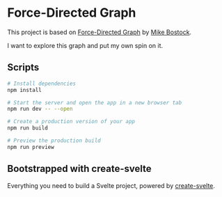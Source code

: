 # Force-Directed Graph

This project is based on [Force-Directed Graph](https://observablehq.com/@d3/force-directed-graph) by [Mike Bostock](https://github.com/mbostock).

I want to explore this graph and put my own spin on it.

## Scripts

```bash
# Install dependencies
npm install

# Start the server and open the app in a new browser tab
npm run dev -- --open

# Create a production version of your app
npm run build

# Preview the production build
npm run preview
```

## Bootstrapped with create-svelte

Everything you need to build a Svelte project, powered by [create-svelte](https://github.com/sveltejs/kit/tree/master/packages/create-svelte).
